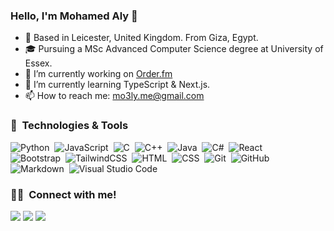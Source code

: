 <!--
### Hi there 👋
-->
<h3 align="left">Hello, I'm Mohamed Aly 👋</h3>

<!--
## 🌱 I'm a Developer, Learner, and Thinker!
-->
- 📍 Based in Leicester, United Kingdom. From Giza, Egypt.
- 🎓 Pursuing a MSc Advanced Computer Science degree at University of Essex.
- 🔭 I’m currently working on [Order.fm](https://order.fm/)
- 🌱 I’m currently learning TypeScript & Next.js.
- 📫 How to reach me: mo3ly.me@gmail.com

<h3 align="left">🔧 &nbsp;Technologies & Tools</h3>

<!--
![](https://img.shields.io/badge/Editor-VSCode-informational?style=flat&logo=visual-studio-code&logoColor=white&color=2bbc8a)
![](https://img.shields.io/badge/Code-C++-informational?style=flat&logo=c%2B%2B&logoColor=white&color=2bbc8a)
![](https://img.shields.io/badge/Code-C%23-informational?style=flat&logo=c-sharp&logoColor=white&color=2bbc8a)
![](https://img.shields.io/badge/Code-Java-informational?style=flat&logo=java&logoColor=white&color=2bbc8a)
![](https://img.shields.io/badge/Code-Python-informational?style=flat&logo=python&logoColor=white&color=2bbc8a)

![](https://img.shields.io/badge/Code-TypeScript-informational?style=flat&logo=typescript&logoColor=white&color=2bbc8a)
![](https://img.shields.io/badge/Code-JavaScript-informational?style=flat&logo=javascript&logoColor=white&color=2bbc8a)
![](https://img.shields.io/badge/Code-React-informational?style=flat&logo=react&logoColor=white&color=2bbc8a)
![](https://img.shields.io/badge/Code-Next.js-informational?style=flat&logo=next.js&logoColor=white&color=2bbc8a)

![](https://img.shields.io/badge/Code-PHP-informational?style=flat&logo=php&logoColor=white&color=2bbc8a)
![](https://img.shields.io/badge/Code-Laravel-informational?style=flat&logo=laravel&logoColor=white&color=2bbc8a)


![Node.js](https://img.shields.io/badge/-Node.js-05122A?style=flat&logo=node.js)\

-->

![Python](https://img.shields.io/badge/-Python-05122A?style=flat&logo=python)&nbsp;
![JavaScript](https://img.shields.io/badge/-JavaScript-05122A?style=flat&logo=javascript)&nbsp;
![C](https://img.shields.io/badge/-C-05122A?style=flat&logo=C&logoColor=A8B9CC)&nbsp;
![C++](https://img.shields.io/badge/-C++-05122A?style=flat&logo=C%2B%2B&logoColor=00599C)&nbsp;
![Java](https://img.shields.io/badge/-Java-05122A?style=flat&logo=openjdk&logoColor=007396)&nbsp;
![C#](https://img.shields.io/badge/-C%23-05122A?style=flat&logo=c-sharp&logoColor=239120)&nbsp;
![React](https://img.shields.io/badge/-React-05122A?style=flat&logo=react)\
![Bootstrap](https://img.shields.io/badge/-Bootstrap-05122A?style=flat&logo=bootstrap&logoColor=563D7C)&nbsp;
![TailwindCSS](https://img.shields.io/badge/-Tailwlind-05122A?style=flat&logo=tailwindcss&logoColor=7fd6fb)&nbsp;
![HTML](https://img.shields.io/badge/-HTML-05122A?style=flat&logo=HTML5)&nbsp;
![CSS](https://img.shields.io/badge/-CSS-05122A?style=flat&logo=CSS3&logoColor=1572B6)&nbsp;
![Git](https://img.shields.io/badge/-Git-05122A?style=flat&logo=git)&nbsp;
![GitHub](https://img.shields.io/badge/-GitHub-05122A?style=flat&logo=github)\
![Markdown](https://img.shields.io/badge/-Markdown-05122A?style=flat&logo=markdown)&nbsp;
![Visual Studio Code](https://img.shields.io/badge/-Visual%20Studio%20Code-05122A?style=flat&logo=visual-studio-code&logoColor=007ACC)&nbsp;

<!--
## 📈 GitHub Stats

![Mo3ly's GitHub Stats](https://github-readme-stats.vercel.app/api?username=mo3ly&show_icons=true&theme=transparent)

<div align="center">
<p>
<img src="https://github-readme-streak-stats.herokuapp.com?user=mo3ly&theme=github-dark-blue&hide_border=true" alt="Github streak" />
</p>
</div>
-->
<h3 align="left">🤝🏻 &nbsp;Connect with me!</h3>
<p align="left">
<a href="https://linkedin.com/in/mo3ly"><img src="https://img.shields.io/badge/Mohamed%20Aly-0077B5?style=flat&logo=Linkedin&logoColor=white"/></a>
<a href="mailto:mo3ly.me@gmail.com"><img src="https://img.shields.io/badge/mo3y.me@gmail.com-D14836?style=flat&logo=Gmail&logoColor=white"/></a>
<a href="https://instagram.com/mo3lyy"><img src="https://img.shields.io/badge/mo3lyy-000000?style=flat&logo=Instagram&logoColor=white"/></a>
</p>
